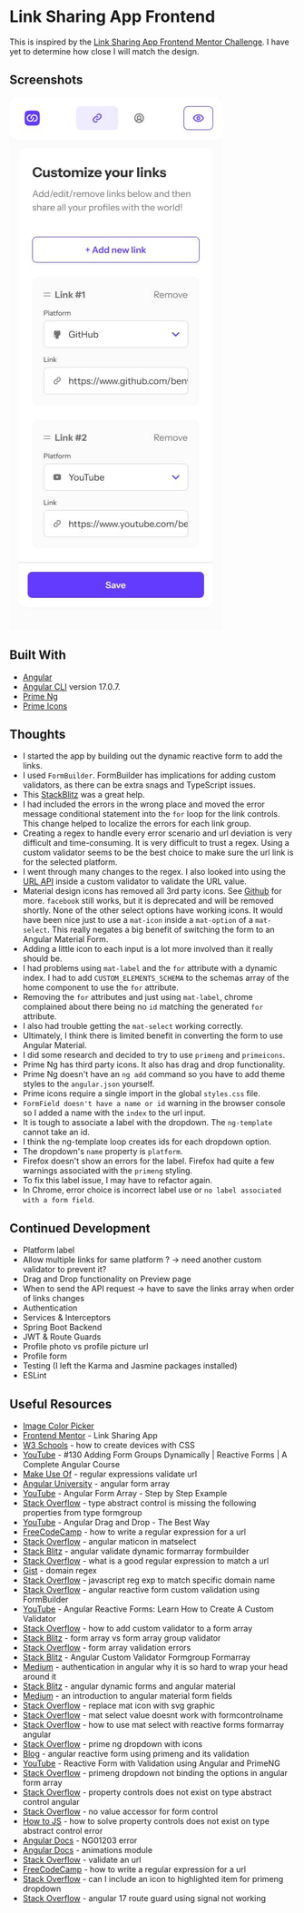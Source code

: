 # Link Sharing App Frontend

This is inspired by the [Link Sharing App Frontend Mentor Challenge](https://www.frontendmentor.io/challenges/linksharing-app-Fbt7yweGsT).  I have yet to determine how close I will match the design.  

## Screenshots

![](screenshots/frontendmentor-link-sharing-app-mobile-1.jpg "Frontend Mentor Mobile Design")

## Built With

- [Angular](https://angular.dev)
- [Angular CLI](https://github.com/angular/angular-cli) version 17.0.7.
- [Prime Ng](https://primeng.org/)
- [Prime Icons](https://primeng.org/icons)

## Thoughts

- I started the app by building out the dynamic reactive form to add the links.
- I used `FormBuilder`.  FormBuilder has implications for adding custom validators, as there can be extra snags and TypeScript issues.
- This [StackBlitz](https://stackblitz.com/edit/angular-custom-validator-formgroup-formarray?file=src%2Fapp%2Fapp.component.ts) was a great help.  
- I had included the errors in the wrong place and moved the error message conditional statement into the `for` loop for the link controls.  This change helped to localize the errors for each link group.  
- Creating a regex to handle every error scenario and url deviation is very difficult and time-consuming.  It is very difficult to trust a regex.  Using a custom validator seems to be the best choice to make sure the url link is for the selected platform.  
- I went through many changes to the regex.  I also looked into using the [URL API](https://developer.mozilla.org/en-US/docs/Web/API/URL) inside a custom validator to validate the URL value.  
- Material design icons has removed all 3rd party icons. See [Github](https://github.com/google/material-design-icons/issues/166) for more. `facebook` still works, but it is deprecated and will be removed shortly.  None of the other select options have working icons.  It would have been nice just to use a `mat-icon` inside a `mat-option` of a `mat-select`.  This really negates a big benefit of switching the form to an Angular Material Form.
- Adding a little icon to each input is a lot more involved than it really should be.  
- I had problems using `mat-label` and the `for` attribute with a dynamic index. I had to add `CUSTOM_ELEMENTS_SCHEMA` to the schemas array of the home component to use the `for` attribute.
- Removing the `for` attributes and just using `mat-label`, chrome complained about there being no `id` matching the generated `for` attribute.
- I also had trouble getting the `mat-select` working correctly.  
- Ultimately, I think there is limited benefit in converting the form to use Angular Material.
- I did some research and decided to try to use `primeng` and `primeicons`.
- Prime Ng has third party icons.  It also has drag and drop functionality.
- Prime Ng doesn't have an `ng add` command so you have to add theme styles to the `angular.json` yourself.  
- Prime icons require a single import in the global `styles.css` file.  
- `FormField doesn't have a name or id` warning in the browser console so I added a name with the `index` to the url input.  
- It is tough to associate a label with the dropdown.  The `ng-template` cannot take an id.
- I think the ng-template loop creates ids for each dropdown option.  
- The dropdown's `name` property is `platform`.  
- Firefox doesn't show an errors for the label.  Firefox had quite a few warnings associated with the `primeng` styling.    
- To fix this label issue, I may have to refactor again.  
- In Chrome, error choice is incorrect label use or `no label associated with a form field`.  

## Continued Development

- Platform label
- Allow multiple links for same platform ? -> need another custom validator to prevent it?
- Drag and Drop functionality on Preview page
- When to send the API request -> have to save the links array when order of links changes
- Authentication
- Services & Interceptors
- Spring Boot Backend
- JWT & Route Guards
- Profile photo vs profile picture url
- Profile form
- Testing (I left the Karma and Jasmine packages installed)
- ESLint

## Useful Resources

- [Image Color Picker](https://imagecolorpicker.com/)
- [Frontend Mentor](https://www.frontendmentor.io/challenges/linksharing-app-Fbt7yweGsT) - Link Sharing App
- [W3 Schools](https://www.w3schools.com/howto/howto_css_devices.asp) - how to create devices with CSS
- [YouTube](https://www.youtube.com/watch?v=Ekkt5S0BzCo&list=PL1BztTYDF-QNlGo5-g65Xj1mINHYk_FM9&index=130) - #130 Adding Form Groups Dynamically | Reactive Forms | A Complete Angular Course
- [Make Use Of](https://www.makeuseof.com/regular-expressions-validate-url/#:~:text=The%20regex%20will%20consider%20a,characters%20and%2For%20special%20characters.) - regular expressions validate url
- [Angular University](https://blog.angular-university.io/angular-form-array/) - angular form array
- [YouTube](https://www.youtube.com/watch?v=aOQ1xFC3amw) - Angular Form Array - Step by Step Example
- [Stack Overflow](https://stackoverflow.com/questions/59284894/type-abstractcontrol-is-missing-the-following-properties-from-type-formgroup) - type abstract control is missing the following properties from type formgroup
- [YouTube](https://www.youtube.com/watch?v=ZfWCr8BzYHY) - Angular Drag and Drop - The Best Way
- [FreeCodeCamp](https://www.freecodecamp.org/news/how-to-write-a-regular-expression-for-a-url/) - how to write a regular expression for a url
- [Stack Overflow](https://stackoverflow.com/questions/49746997/angular-material-maticon-in-matselect) - angular maticon in matselect
- [Stack Blitz](https://stackblitz.com/edit/angular-validate-dynamic-formarray-formbuilder?file=src%2Fform-builder%2Fform-builder.component.ts) - angular validate dynamic formarray formbuilder
- [Stack Overflow](https://stackoverflow.com/questions/3809401/what-is-a-good-regular-expression-to-match-a-url) - what is a good regular expression to match a url
- [Gist](https://gist.github.com/horrormyth/7908abda1e355cf9e5ab4e152b15aac0/revisions) - domain regex
- [Stack Overflow](https://stackoverflow.com/questions/32730133/javascript-reg-exp-to-match-specific-domain-name) - javascript reg exp to match specific domain name
- [Stack Overflow](https://stackoverflow.com/questions/51954038/angular-reactive-form-custom-validation-using-formbuilder) - angular reactive form custom validation using FormBuilder
- [YouTube](https://www.youtube.com/watch?v=mK0CX-68hBE) - Angular Reactive Forms: Learn How to Create A Custom Validator
- [Stack Overflow](https://stackoverflow.com/questions/57794118/how-to-add-custom-validator-to-a-formarray) - how to add custom validator to a form array
- [Stack Blitz](https://stackblitz.com/edit/angular-ktzv69?file=src%2Fapp%2Fapp.component.ts) - form array vs form array group validator
- [Stack Overflow](https://stackoverflow.com/questions/66426678/angular-11-type-controlarray-formarray-validationerrors-null-is-not) - form array validation errors
- [Stack Blitz](https://stackblitz.com/edit/angular-custom-validator-formgroup-formarray?file=src%2Fapp%2Fapp.component.ts) - Angular Custom Validator Formgroup Formarray
- [Medium](https://medium.com/@aayyash/authentication-in-angular-why-it-is-so-hard-to-wrap-your-head-around-it-23ea38a366de) - authentication in angular why it is so hard to wrap your head around it
- [Stack Blitz](https://stackoverflow.com/questions/48681594/angular-dynamic-forms-and-angular-material) - angular dynamic forms and angular material
- [Medium](https://medium.com/ngconf/an-introduction-to-angular-material-form-fields-5828b92d3a3c) - an introduction to angular material form fields
- [Stack Overflow](https://stackoverflow.com/questions/55299113/replace-mat-icon-with-svg-graphic) - replace mat icon with svg graphic
- [Stack Overflow](https://stackoverflow.com/questions/56882657/mat-select-value-doesnt-work-with-formcontrolname) - mat select value doesnt work with formcontrolname
- [Stack Overflow](https://stackoverflow.com/questions/57646437/how-to-use-mat-select-with-reactive-forms-formarray-angular) - how to use mat select with reactive forms formarray angular
- [Stack Overflow](https://stackoverflow.com/questions/54877520/prime-ng-dropdown-with-icons) - prime ng dropdown with icons
- [Blog](https://medium.com/@haseenakhader.uk/angular-reactive-form-using-primeng-and-its-validation-8baf6b9e7ed4) - angular reactive form using primeng and its validation
- [YouTube](https://www.youtube.com/watch?v=HbK3uA5F7bc) - Reactive Form with Validation using Angular and PrimeNG
- [Stack Overflow](https://stackoverflow.com/questions/57272026/primeng-dropdown-not-binding-the-options-in-angular-formarray) - primeng dropdown not binding the options in angular form array
- [Stack Overflow](https://stackoverflow.com/questions/46926182/property-controls-does-not-exist-on-type-abstractcontrol-angular-4) - property controls does not exist on type abstract control angular
- [Stack Overflow](https://stackoverflow.com/questions/41070478/no-value-accessor-for-form-control) - no value accessor for form control
- [How to JS](https://howtojs.io/how-to-solve-property-controls-does-not-exist-on-type-abstractcontrol-error-in-angular-13-applications/) - how to solve property controls does not exist on type abstract control error 
- [Angular Docs](https://angular.io/errors/NG01203) - NG01203 error
- [Angular Docs](https://angular.dev/guide/animations#enabling-the-animations-module) - animations module
- [Stack Overflow](https://stackoverflow.com/questions/50508712/validate-an-url) - validate an url
- [FreeCodeCamp](https://www.freecodecamp.org/news/how-to-write-a-regular-expression-for-a-url/) - how to write a regular expression for a url
- [Stack Overflow](https://stackoverflow.com/questions/45356089/can-i-include-an-icon-to-the-highlighted-item-for-primeng-dropdown) - can I include an icon to highlighted item for primeng dropdown
- [Stack Overflow](https://stackoverflow.com/questions/77625251/angular-17-route-guard-using-signal-not-working) - angular 17 route guard using signal not working